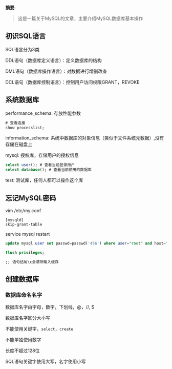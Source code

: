 
__摘要__:

> 这是一篇关于MySQL的文章，主要介绍MySQL数据库基本操作


<!--more-->
## 初识SQL语言

SQL语言分为3类

DDL语句（数据库定义语言）：定义数据库的结构

DML语句（数据库操作语言）：对数据进行增删改查

DCL语句（数据库控制语言）：控制用户访问权限GRANT，REVOKE

## 系统数据库

performance_schema: 存放性能参数

```sql
# 查看连接
show processlist;

```

information_schema: 系统中数据库的对象信息（类似于文件系统元数据）,没有存储在磁盘上

mysql: 授权库，存储用户的授权信息

```sql
select user(); # 查看当前登录用户
select database(); # 查看当前使用的数据库
```


test: 测试库，任何人都可以操作这个库


## 忘记MySQL密码

vim /etc/my.conf

```
[mysqld]
skip-grant-table
```

service mysql restart

```sql
update mysql.user set passwd=passwd('456') where user="root" and host="localhost"

flush privileges;

;; 语句结尾\c会清除输入缓存
```


## 创建数据库

### 数据库命名名字

数据库名字由字母，数字，下划线，@，//, $

数据库名字区分大小写

不能使用关键字，`select`，`create`

不能单独使用数字

长度不超过128位

SQL语句关键字使用大写，名字使用小写

